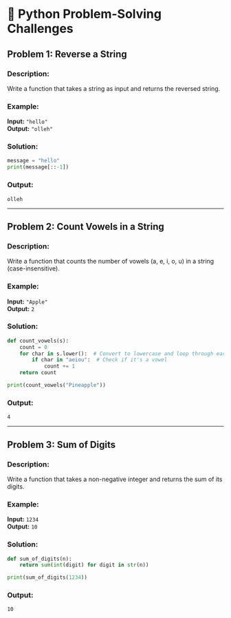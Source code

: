 # 🔹 Python Problem-Solving Challenges

## Problem 1: Reverse a String
### Description:
Write a function that takes a string as input and returns the reversed string.

### Example:
**Input:** `"hello"`  
**Output:** `"olleh"`

### Solution:
```python
message = "hello"
print(message[::-1])    
```

### Output:
```
olleh
```

---

## Problem 2: Count Vowels in a String
### Description:
Write a function that counts the number of vowels (a, e, i, o, u) in a string (case-insensitive).

### Example:
**Input:** `"Apple"`  
**Output:** `2`

### Solution:
```python
def count_vowels(s):
    count = 0
    for char in s.lower():  # Convert to lowercase and loop through each character
        if char in "aeiou":  # Check if it's a vowel
            count += 1
    return count

print(count_vowels("Pineapple"))
```

### Output:
```
4
```

---

## Problem 3: Sum of Digits
### Description:
Write a function that takes a non-negative integer and returns the sum of its digits.

### Example:
**Input:** `1234`  
**Output:** `10`

### Solution:
```python
def sum_of_digits(n):
    return sum(int(digit) for digit in str(n))

print(sum_of_digits(1234))
```

### Output:
```
10
```

